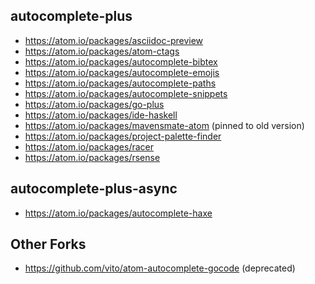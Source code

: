 ## autocomplete-plus

* https://atom.io/packages/asciidoc-preview
* https://atom.io/packages/atom-ctags
* https://atom.io/packages/autocomplete-bibtex
* https://atom.io/packages/autocomplete-emojis
* https://atom.io/packages/autocomplete-paths
* https://atom.io/packages/autocomplete-snippets
* https://atom.io/packages/go-plus
* https://atom.io/packages/ide-haskell
* https://atom.io/packages/mavensmate-atom (pinned to old version)
* https://atom.io/packages/project-palette-finder
* https://atom.io/packages/racer
* https://atom.io/packages/rsense

## autocomplete-plus-async

* https://atom.io/packages/autocomplete-haxe

## Other Forks

* https://github.com/vito/atom-autocomplete-gocode (deprecated)